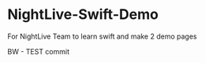 NightLive-Swift-Demo
====================

For NightLive Team to learn swift and make 2 demo pages

BW - TEST commit
